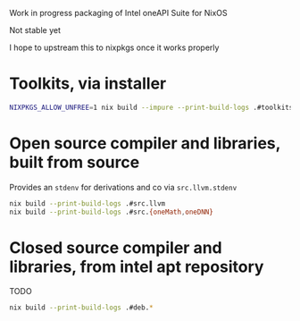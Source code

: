 Work in progress packaging of Intel oneAPI Suite for NixOS

Not stable yet

I hope to upstream this to nixpkgs once it works properly

# Toolkits, via installer

```sh
NIXPKGS_ALLOW_UNFREE=1 nix build --impure --print-build-logs .#toolkits.installer.{base,hpc}
```

# Open source compiler and libraries, built from source

Provides an `stdenv` for derivations and co via `src.llvm.stdenv`

```sh
nix build --print-build-logs .#src.llvm
nix build --print-build-logs .#src.{oneMath,oneDNN}
```

# Closed source compiler and libraries, from intel apt repository

TODO

```sh
nix build --print-build-logs .#deb.*
```
